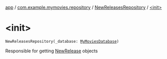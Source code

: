 [app](../../index.md) / [com.example.mymovies.repository](../index.md) / [NewReleasesRepository](index.md) / [&lt;init&gt;](./-init-.md)

# &lt;init&gt;

`NewReleasesRepository(_database: `[`MyMoviesDatabase`](../../com.example.mymovies.database/-my-movies-database/index.md)`)`

Responsible for getting [NewRelease](../../com.example.mymovies.models/-new-release/index.md) objects

